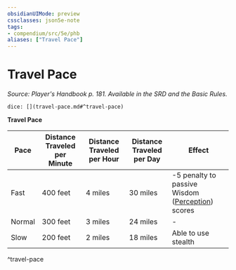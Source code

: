 ```yaml
---
obsidianUIMode: preview
cssclasses: json5e-note
tags:
- compendium/src/5e/phb
aliases: ["Travel Pace"]
---
```

# Travel Pace
*Source: Player's Handbook p. 181. Available in the SRD and the Basic Rules.* 

`dice: [](travel-pace.md#^travel-pace)`

**Travel Pace**

| Pace | Distance Traveled per Minute | Distance Traveled per Hour | Distance Traveled per Day | Effect |
|------|------------------------------|----------------------------|---------------------------|--------|
| Fast | 400 feet | 4 miles | 30 miles | -5 penalty to passive Wisdom ([Perception](z_compendium/rules/skills.md#Perception)) scores |
| Normal | 300 feet | 3 miles | 24 miles | - |
| Slow | 200 feet | 2 miles | 18 miles | Able to use stealth |
^travel-pace